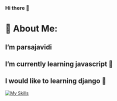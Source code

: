 ### Hi there 👋

# 💫 About Me:
<h2>I’m parsajavidi</h2>
<h2>I’m currently learning javascript 💙</h2>
<h2>I would like to learning django 🐍</h2>

 [![My Skills](https://skillicons.dev/icons?i=python,html,css,js,django,flexbox)](https://skillicons.dev)
